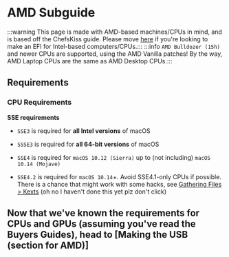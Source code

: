 # AMD Subguide

:::warning This page is made with AMD-based machines/CPUs in mind, and is based off the ChefsKiss guide. Please move [here](../installer-guide/opencore-efi.md) if you're looking to make an EFI for Intel-based computers/CPUs.:::
:::info `AMD Bulldozer (15h)` and newer CPUs are supported, using the AMD Vanilla patches! By the way, AMD Laptop CPUs are the same as AMD Desktop CPUs.:::

## Requirements

### CPU Requirements

**SSE requirements**

* `SSE3` is required for **all Intel versions** of macOS

* `SSSE3` is required for **all 64-bit versions** of macOS

* `SSE4` is required for `macOS 10.12 (Sierra)` up to (not including) `macOS 10.14 (Mojave)`

* `SSE4.2` is required for `macOS 10.14`+. Avoid SSE4.1-only CPUs if possible. There is a chance that might work with some hacks, see [Gathering Files > Kexts](./amd-gathering-files.md#kexts) (oh no I haven't done this yet plz don't click)

## Now that we've known the requirements for CPUs and GPUs (assuming you've read the Buyers Guides), head to [Making the USB (section for AMD)]